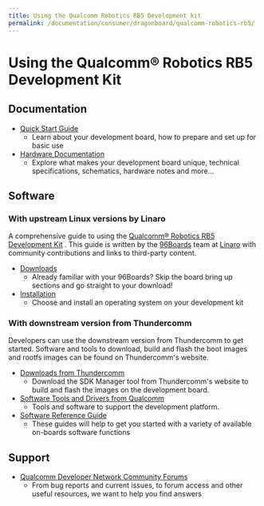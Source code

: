 ```yaml
---
title: Using the Qualcomm Robotics RB5 Development kit
permalink: /documentation/consumer/dragonboard/qualcomm-robotics-rb5/
---
```

# Using the Qualcomm® Robotics RB5 Development Kit 

## Documentation

- [Quick Start Guide](https://developer.qualcomm.com/qualcomm-robotics-rb5-kit/quick-start-guide)
   - Learn about your development board, how to prepare and set up for basic use
- [Hardware Documentation](https://developer.qualcomm.com/qualcomm-robotics-rb5-kit/hardware-reference-guide)
   - Explore what makes your development board unique, technical specifications, schematics, hardware notes and more...

## Software

### With upstream Linux versions by Linaro

A comprehensive guide to using the [Qualcomm® Robotics RB5 Development Kit](https://www.qualcomm.com/products/qualcomm-robotics-rb5-platform) . This guide is written by the [96Boards](https://www.96boards.org) team at [Linaro](http://www.linaro.org) with community contributions and links to third-party content.


- [Downloads](downloads/)
   - Already familiar with your 96Boards? Skip the board bring up sections and go straight to your download!
- [Installation](installation/)
   - Choose and install an operating system on your development kit


### With downstream version from Thundercomm

Developers can use the downstream version from Thundercomm to get started. Software and tools to download, build and flash the boot images and rootfs images can be found on Thundercomm's website.

- [Downloads from Thundercomm](https://www.thundercomm.com/app_en/product/1590131656070623)
   - Download the SDK Manager tool from Thundercomm's website to build and flash the images on the development board.
- [Software Tools and Drivers from Qualcomm](https://www.qualcomm.com/products/qualcomm-robotics-rb5-platform/software)
   - Tools and software to support the development platform.
- [Software Reference Guide](https://developer.qualcomm.com/qualcomm-robotics-rb5-kit/software-reference-manual)
   - These guides will help to get you started with a variety of available on-boards software functions

## Support
- [Qualcomm Developer Network Community Forums](https://developer.qualcomm.com/forums/hardware/robotics/qualcomm-robotics-rb5-kit)
   - From bug reports and current issues, to forum access and other useful resources, we want to help you find answers
